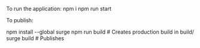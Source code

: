 To run the application:
  npm i
  npm run start

To publish:

npm install --global surge
npm run build   # Creates production build in build/
surge build     # Publishes